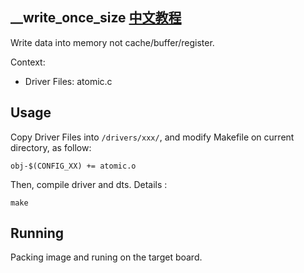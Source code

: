 __write_once_size [中文教程](https://biscuitos.github.io/blog/LIST___write_once_size/)
----------------------------------

Write data into memory not cache/buffer/register.

Context:

* Driver Files: atomic.c

## Usage

Copy Driver Files into `/drivers/xxx/`, and modify Makefile on current 
directory, as follow:

```
obj-$(CONFIG_XX) += atomic.o
```

Then, compile driver and dts. Details :

```
make
```

## Running

Packing image and runing on the target board.

